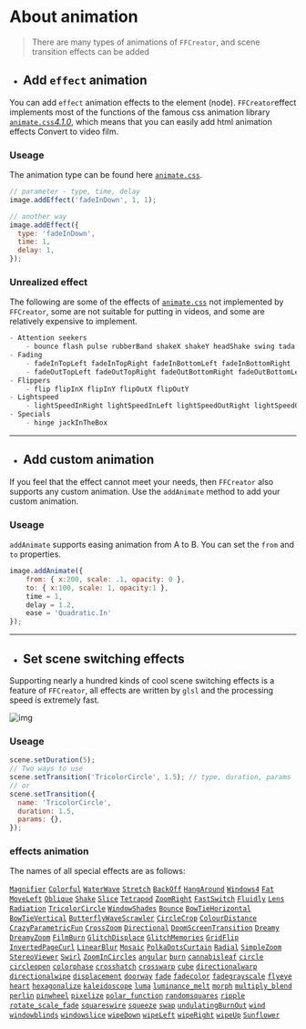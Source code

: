 # About animation

> There are many types of animations of `FFCreator`, and scene transition effects can be added

- ## Add `effect` animation

You can add `effect` animation effects to the element (node).
`FFCreator`effect implements most of the functions of the famous css animation library [`animate.css`*4.1.0*](https://animate.style/), which means that you can easily add html animation effects Convert to video film.

### Useage

The animation type can be found here [`animate.css`](https://animate.style/).

```javascript
// parameter - type, time, delay
image.addEffect('fadeInDown', 1, 1);

// another way
image.addEffect({
  type: 'fadeInDown',
  time: 1,
  delay: 1,
});
```

### Unrealized effect

The following are some of the effects of [`animate.css`](https://animate.style/) not implemented by `FFCreator`, some are not suitable for putting in videos, and some are relatively expensive to implement.

```javascript
- Attention seekers
    - bounce flash pulse rubberBand shakeX shakeY headShake swing tada wobble jello heartBeat
- Fading
    - fadeInTopLeft fadeInTopRight fadeInBottomLeft fadeInBottomRight
    - fadeOutTopLeft fadeOutTopRight fadeOutBottomRight fadeOutBottomLeft
- Flippers
    - flip flipInX flipInY flipOutX flipOutY
- Lightspeed
    - lightSpeedInRight lightSpeedInLeft lightSpeedOutRight lightSpeedOutLeft
- Specials
    - hinge jackInTheBox
```

---

- ## Add custom animation

If you feel that the effect cannot meet your needs, then `FFCreator` also supports any custom animation.
Use the `addAnimate` method to add your custom animation.

### Useage

`addAnimate` supports easing animation from A to B. You can set the `from` and `to` properties.

```javascript
image.addAnimate({
    from: { x:200, scale: .1, opacity: 0 },
    to: { x:100, scale: 1, opacity:1 },
    time = 1,
    delay = 1.2,
    ease = 'Quadratic.In'
});
```

---

- ## Set scene switching effects

Supporting nearly a hundred kinds of cool scene switching effects is a feature of `FFCreator`, all effects are written by `glsl` and the processing speed is extremely fast.

![img](../../_media/imgs/ani.gif)

### Useage

```javascript
scene.setDuration(5);
// Two ways to use
scene.setTransition('TricolorCircle', 1.5); // type, duration, params
// or
scene.setTransition({
  name: 'TricolorCircle',
  duration: 1.5,
  params: {},
});
```

### effects animation

The names of all special effects are as follows:

[`Magnifier`](https://gl-transitions.surge.sh/transition/Magnifier) [`Colorful`](https://gl-transitions.surge.sh/transition/Colorful) [`WaterWave`](https://gl-transitions.surge.sh/transition/WaterWave) [`Stretch`](https://gl-transitions.surge.sh/transition/Stretch) [`BackOff`](https://gl-transitions.surge.sh/transition/BackOff) [`HangAround`](https://gl-transitions.surge.sh/transition/HangAround) [`Windows4`](https://gl-transitions.surge.sh/transition/Windows4) [`Fat`](https://gl-transitions.surge.sh/transition/Fat) [`MoveLeft`](https://gl-transitions.surge.sh/transition/MoveLeft) [`Oblique`](https://gl-transitions.surge.sh/transition/Oblique) [`Shake`](https://gl-transitions.surge.sh/transition/Shake) [`Slice`](https://gl-transitions.surge.sh/transition/Slice) [`Tetrapod`](https://gl-transitions.surge.sh/transition/Tetrapod) [`ZoomRight`](https://gl-transitions.surge.sh/transition/ZoomRight) [`FastSwitch`](https://gl-transitions.surge.sh/transition/FastSwitch) [`Fluidly`](https://gl-transitions.surge.sh/transition/Fluidly) [`Lens`](https://gl-transitions.surge.sh/transition/Lens) [`Radiation`](https://gl-transitions.surge.sh/transition/Radiation) [`TricolorCircle`](https://gl-transitions.surge.sh/transition/TricolorCircle) [`WindowShades`](https://gl-transitions.surge.sh/transition/WindowShades) [`Bounce`](https://gl-transitions.surge.sh/transition/Bounce) [`BowTieHorizontal`](https://gl-transitions.surge.sh/transition/BowTieHorizontal) [`BowTieVertical`](https://gl-transitions.surge.sh/transition/BowTieVertical) [`ButterflyWaveScrawler`](https://gl-transitions.surge.sh/transition/ButterflyWaveScrawler) [`CircleCrop`](https://gl-transitions.surge.sh/transition/CircleCrop) [`ColourDistance`](https://gl-transitions.surge.sh/transition/ColourDistance) [`CrazyParametricFun`](https://gl-transitions.surge.sh/transition/CrazyParametricFun) [`CrossZoom`](https://gl-transitions.surge.sh/transition/CrossZoom) [`Directional`](https://gl-transitions.surge.sh/transition/Directional) [`DoomScreenTransition`](https://gl-transitions.surge.sh/transition/DoomScreenTransition) [`Dreamy`](https://gl-transitions.surge.sh/transition/Dreamy) [`DreamyZoom`](https://gl-transitions.surge.sh/transition/DreamyZoom) [`FilmBurn`](https://gl-transitions.surge.sh/transition/FilmBurn) [`GlitchDisplace`](https://gl-transitions.surge.sh/transition/GlitchDisplace) [`GlitchMemories`](https://gl-transitions.surge.sh/transition/GlitchMemories) [`GridFlip`](https://gl-transitions.surge.sh/transition/GridFlip) [`InvertedPageCurl`](https://gl-transitions.surge.sh/transition/InvertedPageCurl) [`LinearBlur`](https://gl-transitions.surge.sh/transition/LinearBlur) [`Mosaic`](https://gl-transitions.surge.sh/transition/Mosaic) [`PolkaDotsCurtain`](https://gl-transitions.surge.sh/transition/PolkaDotsCurtain) [`Radial`](https://gl-transitions.surge.sh/transition/Radial) [`SimpleZoom`](https://gl-transitions.surge.sh/transition/SimpleZoom) [`StereoViewer`](https://gl-transitions.surge.sh/transition/StereoViewer) [`Swirl`](https://gl-transitions.surge.sh/transition/Swirl) [`ZoomInCircles`](https://gl-transitions.surge.sh/transition/ZoomInCircles) [`angular`](https://gl-transitions.surge.sh/transition/angular) [`burn`](https://gl-transitions.surge.sh/transition/burn) [`cannabisleaf`](https://gl-transitions.surge.sh/transition/cannabisleaf) [`circle`](https://gl-transitions.surge.sh/transition/circle) [`circleopen`](https://gl-transitions.surge.sh/transition/circleopen) [`colorphase`](https://gl-transitions.surge.sh/transition/colorphase) [`crosshatch`](https://gl-transitions.surge.sh/transition/crosshatch) [`crosswarp`](https://gl-transitions.surge.sh/transition/crosswarp) [`cube`](https://gl-transitions.surge.sh/transition/cube) [`directionalwarp`](https://gl-transitions.surge.sh/transition/directionalwarp) [`directionalwipe`](https://gl-transitions.surge.sh/transition/directionalwipe) [`displacement`](https://gl-transitions.surge.sh/transition/displacement) [`doorway`](https://gl-transitions.surge.sh/transition/doorway) [`fade`](https://gl-transitions.surge.sh/transition/fade) [`fadecolor`](https://gl-transitions.surge.sh/transition/fadecolor) [`fadegrayscale`](https://gl-transitions.surge.sh/transition/fadegrayscale) [`flyeye`](https://gl-transitions.surge.sh/transition/flyeye) [`heart`](https://gl-transitions.surge.sh/transition/heart) [`hexagonalize`](https://gl-transitions.surge.sh/transition/hexagonalize) [`kaleidoscope`](https://gl-transitions.surge.sh/transition/kaleidoscope) [`luma`](https://gl-transitions.surge.sh/transition/luma) [`luminance_melt`](https://gl-transitions.surge.sh/transition/luminance_melt) [`morph`](https://gl-transitions.surge.sh/transition/morph) [`multiply_blend`](https://gl-transitions.surge.sh/transition/multiply_blend) [`perlin`](https://gl-transitions.surge.sh/transition/perlin) [`pinwheel`](https://gl-transitions.surge.sh/transition/pinwheel) [`pixelize`](https://gl-transitions.surge.sh/transition/pixelize) [`polar_function`](https://gl-transitions.surge.sh/transition/polar_function) [`randomsquares`](https://gl-transitions.surge.sh/transition/randomsquares) [`ripple`](https://gl-transitions.surge.sh/transition/ripple) [`rotate_scale_fade`](https://gl-transitions.surge.sh/transition/rotate_scale_fade) [`squareswire`](https://gl-transitions.surge.sh/transition/squareswire) [`squeeze`](https://gl-transitions.surge.sh/transition/squeeze) [`swap`](https://gl-transitions.surge.sh/transition/swap) [`undulatingBurnOut`](https://gl-transitions.surge.sh/transition/undulatingBurnOut) [`wind`](https://gl-transitions.surge.sh/transition/wind) [`windowblinds`](https://gl-transitions.surge.sh/transition/windowblinds) [`windowslice`](https://gl-transitions.surge.sh/transition/windowslice) [`wipeDown`](https://gl-transitions.surge.sh/transition/wipeDown) [`wipeLeft`](https://gl-transitions.surge.sh/transition/wipeLeft) [`wipeRight`](https://gl-transitions.surge.sh/transition/wipeRight) [`wipeUp`](https://gl-transitions.surge.sh/transition/wipeUp) [`Sunflower`](https://gl-transitions.surge.sh/transition/Sunflower)
